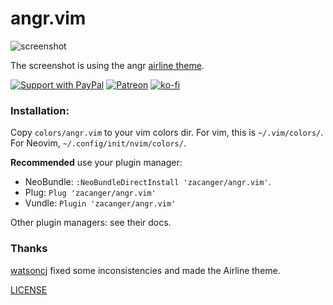 # angr.vim

![screenshot](/screenshot.png?raw=true)

The screenshot is using the angr
[airline theme](https://github.com/vim-airline/vim-airline-themes).

[![Support with PayPal](https://img.shields.io/badge/paypal-donate-yellow.png)](https://paypal.me/zacanger) [![Patreon](https://img.shields.io/badge/patreon-donate-yellow.svg)](https://www.patreon.com/zacanger) [![ko-fi](https://img.shields.io/badge/donate-KoFi-yellow.svg)](https://ko-fi.com/U7U2110VB)

### Installation:

Copy `colors/angr.vim` to your vim colors dir.
For vim, this is `~/.vim/colors/`. For Neovim, `~/.config/init/nvim/colors/`.

**Recommended** use your plugin manager:

* NeoBundle: `:NeoBundleDirectInstall 'zacanger/angr.vim'`.
* Plug: `Plug 'zacanger/angr.vim'`
* Vundle: `Plugin 'zacanger/angr.vim'`

Other plugin managers: see their docs.

### Thanks

[watsoncj](https://github.com/watsoncj) fixed some inconsistencies and made the
Airline theme.

[LICENSE](./LICENSE.md)
